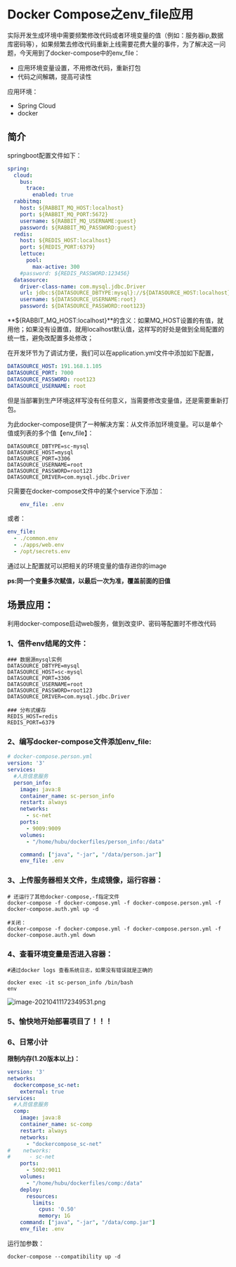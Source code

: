 # Docker Compose之env_file应用


<!--more-->

实际开发生成环境中需要频繁修改代码或者环境变量的值（例如：服务器ip,数据库密码等），如果频繁去修改代码重新上线需要花费大量的事件，为了解决这一问题，今天用到了docker-compose中的env_file：

- 应用环境变量设置，不用修改代码，重新打包
- 代码之间解耦，提高可读性

应用环境：

- Spring Cloud
- docker

## 简介

springboot配置文件如下：

```yml
spring:
  cloud:
    bus:
      trace:
        enabled: true
  rabbitmq:
    host: ${RABBIT_MQ_HOST:localhost}
    port: ${RABBIT_MQ_PORT:5672}
    username: ${RABBIT_MQ_USERNAME:guest}
    password: ${RABBIT_MQ_PASSWORD:guest}
  redis:
    host: ${REDIS_HOST:localhost}
    port: ${REDIS_PORT:6379}
    lettuce:
      pool:
        max-active: 300
    #password: ${REDIS_PASSWORD:123456}
  datasource:
    driver-class-name: com.mysql.jdbc.Driver
    url: jdbc:${DATASOURCE_DBTYPE:mysql}://${DATASOURCE_HOST:localhost}:${DATASOURCE_PORT:3306}/sys_users?characterEncoding=UTF-8&useUnicode=true&useSSL=false
    username: ${DATASOURCE_USERNAME:root}
    password: ${DATASOURCE_PASSWORD:root123}
```

**${RABBIT_MQ_HOST:localhost}**的含义：如果MQ_HOST设置的有值，就用他；如果没有设置值，就用localhost默认值，这样写的好处是做到全局配置的统一性，避免改配置多处修改；

在开发环节为了调试方便，我们可以在application.yml文件中添加如下配置，

```yml
DATASOURCE_HOST: 191.168.1.105
DATASOURCE_PORT: 7000
DATASOURCE_PASSWORD: root123
DATASOURCE_USERNAME: root
```

但是当部署到生产环境这样写没有任何意义，当需要修改变量值，还是需要重新打包。

为此docker-compose提供了一种解决方案：从文件添加环境变量。可以是单个值或列表的多个值【env_file】：

```text
DATASOURCE_DBTYPE=sc-mysql
DATASOURCE_HOST=mysql
DATASOURCE_PORT=3306
DATASOURCE_USERNAME=root
DATASOURCE_PASSWORD=root123
DATASOURCE_DRIVER=com.mysql.jdbc.Driver
```

只需要在docker-compose文件中的某个service下添加：

```yml
    env_file: .env
```

或者：

```yml
env_file:
  - ./common.env
  - ./apps/web.env
  - /opt/secrets.env
```

通过以上配置就可以把相关的环境变量的值存进你的image

**ps:同一个变量多次赋值，以最后一次为准，覆盖前面的旧值**

## 场景应用：

利用docker-compose启动web服务，做到改变IP、密码等配置时不修改代码

### 1、信件env结尾的文件：

```
### 数据源mysql实例
DATASOURCE_DBTYPE=mysql
DATASOURCE_HOST=sc-mysql
DATASOURCE_PORT=3306
DATASOURCE_USERNAME=root
DATASOURCE_PASSWORD=root123
DATASOURCE_DRIVER=com.mysql.jdbc.Driver

### 分布式缓存
REDIS_HOST=redis
REDIS_PORT=6379
```

### 2、编写docker-compose文件添加env_file:

```yml
# docker-compose.person.yml
version: '3'
services:
  #人员信息服务
  person_info:
    image: java:8
    container_name: sc-person_info
    restart: always
    networks:
      - sc-net
    ports:
      - 9009:9009
    volumes:
      - "/home/hubu/dockerfiles/person_info:/data"

    command: ["java", "-jar", "/data/person.jar"]
    env_file: .env
```

### 3、上传服务器相关文件，生成镜像，运行容器：

```shell
# 还运行了其他docker-compose,-f指定文件
docker-compose -f docker-compose.yml -f docker-compose.person.yml -f docker-compose.auth.yml up -d

#关闭：
docker-compose -f docker-compose.yml -f docker-compose.person.yml -f docker-compose.auth.yml down
```

### 4、查看环境变量是否进入容器：

```shell
#通过docker logs 查看系统日志，如果没有错误就是正确的

docker exec -it sc-person_info /bin/bash
env
```

![image-20210411172349531.png](/posts/Docker/docker-compose之env_file/image-20210411172349531.png)

### 5、愉快地开始部署项目了！！！



### 6、日常小计

**限制内存(1.20版本以上)：**

```yml
version: '3'
networks:
  dockercompose_sc-net:
    external: true
services:
  #人员信息服务
  comp:
    image: java:8
    container_name: sc-comp
    restart: always
    networks:
      - "dockercompose_sc-net"
#    networks:
#      - sc-net
    ports:
      - 5002:9011
    volumes:
      - "/home/hubu/dockerfiles/comp:/data"
    deploy:
      resources:
        limits:
          cpus: '0.50'
          memory: 1G
    command: ["java", "-jar", "/data/comp.jar"]
    env_file: .env
```

运行加参数：

```shell
docker-compose --compatibility up -d
```


